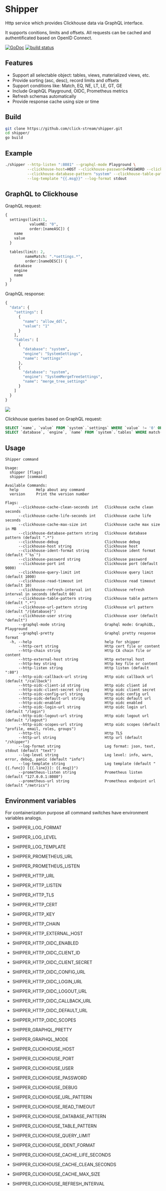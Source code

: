 # Shipper

Http service which provides Clickhouse data via GraphQL interface.

It supports conitions, limits and offsets. All requests can be cached and authentificated based on OpenID Connect.

[![GoDoc](https://godoc.org/github.com/click-stream/shipper?status.svg)](https://godoc.org/github.com/click-stream/shipper)
[![build status](https://img.shields.io/travis/click-stream/shipper/master.svg?style=flat-square)](https://travis-ci.org/click-stream/shipper)

## Features

- Support all selectable object: tables, views, materialized views, etc.
- Provide sorting (asc, desc), record limits and offsets 
- Support conditions like: Match, EQ, NE, LT, LE, GT, GE 
- Include GraphQL Playground, OIDC, Prometheus metrics
- Refresh schemas automatically
- Provide response cache using size or time  

## Build

```sh
git clone https://github.com/click-stream/shipper.git
cd shipper/
go build
```

## Example

```sh
./shipper --http-listen ":8081" --graphql-mode Playground \
          --clickhouse-host=HOST --clickhouse-password=PASSWORD --clickhouse-debug \
          --clickhouse-database-pattern "system" --clickhouse-table-pattern "(settings|tables)" \
          --log-template "{{.msg}}" --log-format stdout
```

## GraphQL to Clickhouse

GraphQL request:
```graphql
{
  settings(limit:1,
           valueNE: "0",
           order:[nameASC]) {
    name
    value
  }
  
  tables(limit: 2,
         nameMatch: ".*settings.*",
         order:[nameDESC]) {
    database
    engine
    name
  }
}
```
GraphQL response:
```graphql
{
  "data": {
    "settings": [
      {
        "name": "allow_ddl",
        "value": "1"
      }
    ],
    "tables": [
      {
        "database": "system",
        "engine": "SystemSettings",
        "name": "settings"
      },
      {
        "database": "system",
        "engine": "SystemMergeTreeSettings",
        "name": "merge_tree_settings"
      }
    ]
  }
}
```

<img src="example.png" align=center>


Clickhouse queries based on GraphQL request:

```sql
SELECT `name`, `value` FROM `system`.`settings` WHERE `value` != '0' ORDER BY `name` ASC LIMIT 1 OFFSET 0;
SELECT `database`, `engine`, `name` FROM `system`.`tables` WHERE match(`name`,'.*settings.*') = 1 ORDER BY `name` DESC LIMIT 2 OFFSET 0;
```

## Usage

```
Shipper command

Usage:
  shipper [flags]
  shipper [command]

Available Commands:
  help        Help about any command
  version     Print the version number

Flags:
      --clickhouse-cache-clean-seconds int   Clickhouse cache clean seconds
      --clickhouse-cache-life-seconds int    Clickhouse cache life seconds
      --clickhouse-cache-max-size int        Clickhouse cache max size in MB
      --clickhouse-database-pattern string   Clickhouse database pattern (default ".*")
      --clickhouse-debug                     Clickhouse debug
      --clickhouse-host string               Clickhouse host
      --clickhouse-ident-format string       Clickhouse ident format (default "`%s`")
      --clickhouse-password string           Clickhouse password
      --clickhouse-port int                  Clickhouse port (default 9000)
      --clickhouse-query-limit int           Clickhouse query limit (default 1000)
      --clickhouse-read-timeout int          Clickhouse read timeout (default 10)
      --clickhouse-refresh-interval int      Clickhouse refresh interval in seconds (default 60)
      --clickhouse-table-pattern string      Clickhouse table pattern (default ".*")
      --clickhouse-url-pattern string        Clickhouse url pattern (default "/{database}")
      --clickhouse-user string               Clickhouse user (default "default")
      --graphql-mode string                  Graphql mode: GraphiQL, Playground
      --graphql-pretty                       Graphql pretty response format
  -h, --help                                 help for shipper
      --http-cert string                     Http cert file or content
      --http-chain string                    Http CA chain file or content
      --http-external-host string            Http external host
      --http-key string                      Http key file or content
      --http-listen string                   Http listen (default ":80")
      --http-oidc-callback-url string        Http oidc callback url (default "/callback")
      --http-oidc-client-id string           Http oidc client id
      --http-oidc-client-secret string       Http oidc client secret
      --http-oidc-config-url string          Http oidc config url
      --http-oidc-default-url string         Http oidc default url
      --http-oidc-enabled                    Http oidc enabled
      --http-oidc-login-url string           Http oidc login url (default "/login")
      --http-oidc-logout-url string          Http oidc logout url (default "/logout")
      --http-oidc-scopes-url string          Http oidc scopes (default "profile, email, roles, groups")
      --http-tls                             Http TLS
      --http-url string                      Http url (default "/shipper")
      --log-format string                    Log format: json, text, stdout (default "text")
      --log-level string                     Log level: info, warn, error, debug, panic (default "info")
      --log-template string                  Log template (default "{{.func}} [{{.line}}]: {{.msg}}")
      --prometheus-listen string             Prometheus listen (default "127.0.0.1:8080")
      --prometheus-url string                Prometheus endpoint url (default "/metrics")
```

## Environment variables

For containerization purpose all command switches have environment variables analogs.

- SHIPPER_LOG_FORMAT
- SHIPPER_LOG_LEVEL
- SHIPPER_LOG_TEMPLATE

- SHIPPER_PROMETHEUS_URL
- SHIPPER_PROMETHEUS_LISTEN

- SHIPPER_HTTP_URL
- SHIPPER_HTTP_LISTEN
- SHIPPER_HTTP_TLS
- SHIPPER_HTTP_CERT
- SHIPPER_HTTP_KEY
- SHIPPER_HTTP_CHAIN
- SHIPPER_HTTP_EXTERNAL_HOST
- SHIPPER_HTTP_OIDC_ENABLED
- SHIPPER_HTTP_OIDC_CLIENT_ID
- SHIPPER_HTTP_OIDC_CLIENT_SECRET
- SHIPPER_HTTP_OIDC_CONFIG_URL
- SHIPPER_HTTP_OIDC_LOGIN_URL
- SHIPPER_HTTP_OIDC_LOGOUT_URL
- SHIPPER_HTTP_OIDC_CALLBACK_URL
- SHIPPER_HTTP_OIDC_DEFAULT_URL
- SHIPPER_HTTP_OIDC_SCOPES

- SHIPPER_GRAPHQL_PRETTY
- SHIPPER_GRAPHQL_MODE

- SHIPPER_CLICKHOUSE_HOST
- SHIPPER_CLICKHOUSE_PORT
- SHIPPER_CLICKHOUSE_USER
- SHIPPER_CLICKHOUSE_PASSWORD
- SHIPPER_CLICKHOUSE_DEBUG
- SHIPPER_CLICKHOUSE_URL_PATTERN
- SHIPPER_CLICKHOUSE_READ_TIMEOUT
- SHIPPER_CLICKHOUSE_DATABASE_PATTERN
- SHIPPER_CLICKHOUSE_TABLE_PATTERN
- SHIPPER_CLICKHOUSE_QUERY_LIMIT
- SHIPPER_CLICKHOUSE_IDENT_FORMAT
- SHIPPER_CLICKHOUSE_CACHE_LIFE_SECONDS
- SHIPPER_CLICKHOUSE_CACHE_CLEAN_SECONDS
- SHIPPER_CLICKHOUSE_CACHE_MAX_SIZE
- SHIPPER_CLICKHOUSE_REFRESH_INTERVAL
